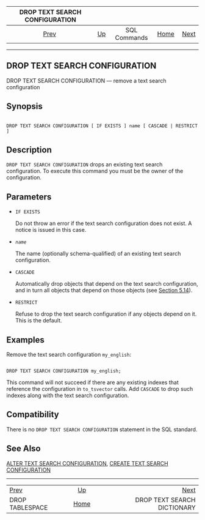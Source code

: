 <!--?xml version="1.0" encoding="UTF-8" standalone="no"?-->

|           DROP TEXT SEARCH CONFIGURATION           |                                        |              |                                                       |                                                                  |
| :------------------------------------------------: | :------------------------------------- | :----------: | ----------------------------------------------------: | ---------------------------------------------------------------: |
| [Prev](sql-droptablespace.html "DROP TABLESPACE")  | [Up](sql-commands.html "SQL Commands") | SQL Commands | [Home](index.html "PostgreSQL 17devel Documentation") |  [Next](sql-droptsdictionary.html "DROP TEXT SEARCH DICTIONARY") |

***

[]()

## DROP TEXT SEARCH CONFIGURATION

DROP TEXT SEARCH CONFIGURATION — remove a text search configuration

## Synopsis

```

DROP TEXT SEARCH CONFIGURATION [ IF EXISTS ] name [ CASCADE | RESTRICT ]
```

## Description

`DROP TEXT SEARCH CONFIGURATION` drops an existing text search configuration. To execute this command you must be the owner of the configuration.

## Parameters

*   `IF EXISTS`

    Do not throw an error if the text search configuration does not exist. A notice is issued in this case.

*   *`name`*

    The name (optionally schema-qualified) of an existing text search configuration.

*   `CASCADE`

    Automatically drop objects that depend on the text search configuration, and in turn all objects that depend on those objects (see [Section 5.14](ddl-depend.html "5.14. Dependency Tracking")).

*   `RESTRICT`

    Refuse to drop the text search configuration if any objects depend on it. This is the default.

## Examples

Remove the text search configuration `my_english`:

```

DROP TEXT SEARCH CONFIGURATION my_english;
```

This command will not succeed if there are any existing indexes that reference the configuration in `to_tsvector` calls. Add `CASCADE` to drop such indexes along with the text search configuration.

## Compatibility

There is no `DROP TEXT SEARCH CONFIGURATION` statement in the SQL standard.

## See Also

[ALTER TEXT SEARCH CONFIGURATION](sql-altertsconfig.html "ALTER TEXT SEARCH CONFIGURATION"), [CREATE TEXT SEARCH CONFIGURATION](sql-createtsconfig.html "CREATE TEXT SEARCH CONFIGURATION")

***

|                                                    |                                                       |                                                                  |
| :------------------------------------------------- | :---------------------------------------------------: | ---------------------------------------------------------------: |
| [Prev](sql-droptablespace.html "DROP TABLESPACE")  |         [Up](sql-commands.html "SQL Commands")        |  [Next](sql-droptsdictionary.html "DROP TEXT SEARCH DICTIONARY") |
| DROP TABLESPACE                                    | [Home](index.html "PostgreSQL 17devel Documentation") |                                      DROP TEXT SEARCH DICTIONARY |
